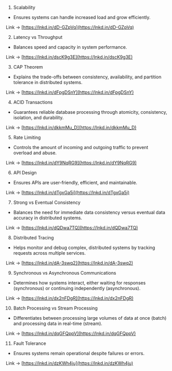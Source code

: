 1. Scalability  
- Ensures systems can handle increased load and grow efficiently.  
  
Link → [https://lnkd.in/dD-GZpVq](https://lnkd.in/dD-GZpVq)  
  
2. Latency vs Throughput  
- Balances speed and capacity in system performance.  
  
Link → [https://lnkd.in/dscK9g3E](https://lnkd.in/dscK9g3E)  
  
3. CAP Theorem  
- Explains the trade-offs between consistency, availability, and partition tolerance in distributed systems.  
  
Link → [https://lnkd.in/dFpgDSnY](https://lnkd.in/dFpgDSnY)  
  
4. ACID Transactions  
- Guarantees reliable database processing through atomicity, consistency, isolation, and durability.  
  
Link → [https://lnkd.in/dkkmMu_D](https://lnkd.in/dkkmMu_D)  
  
5. Rate Limiting  
- Controls the amount of incoming and outgoing traffic to prevent overload and abuse.  
  
Link → [https://lnkd.in/dY9NqRG9](https://lnkd.in/dY9NqRG9)  
  
6. API Design  
- Ensures APIs are user-friendly, efficient, and maintainable.  
  
Link → [https://lnkd.in/dTgxGa5i](https://lnkd.in/dTgxGa5i)  
  
7. Strong vs Eventual Consistency  
- Balances the need for immediate data consistency versus eventual data accuracy in distributed systems.  
  
Link → [https://lnkd.in/dQDwa7TQ](https://lnkd.in/dQDwa7TQ)  
  
8. Distributed Tracing  
- Helps monitor and debug complex, distributed systems by tracking requests across multiple services.  
  
Link → [https://lnkd.in/dA-3swq2](https://lnkd.in/dA-3swq2)  
  
9. Synchronous vs Asynchronous Communications  
- Determines how systems interact, either waiting for responses (synchronous) or continuing independently (asynchronous).  
  
Link → [https://lnkd.in/dx2nFDgR](https://lnkd.in/dx2nFDgR)  
  
10. Batch Processing vs Stream Processing  
- Differentiates between processing large volumes of data at once (batch) and processing data in real-time (stream).  
  
Link → [https://lnkd.in/dqGFQppV](https://lnkd.in/dqGFQppV)  
  
11. Fault Tolerance  
- Ensures systems remain operational despite failures or errors.  
  
Link → [https://lnkd.in/dzKWh4ju](https://lnkd.in/dzKWh4ju)